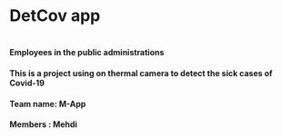 <h1> DetCov app <h1/>

<h4>Employees in the public administrations<h4 />
<h4>This is a project using on thermal camera to detect the sick cases of Covid-19<h4 />
<h4>Team name: M-App<h4 />
<h4>Members : Mehdi<h4 />
